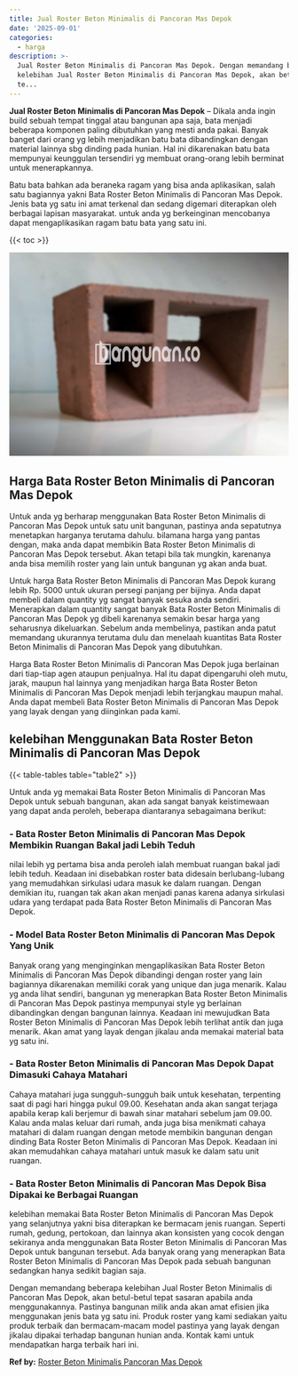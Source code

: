 ```yaml
---
title: Jual Roster Beton Minimalis di Pancoran Mas Depok
date: '2025-09-01'
categories:
  - harga
description: >-
  Jual Roster Beton Minimalis di Pancoran Mas Depok. Dengan memandang beberapa
  kelebihan Jual Roster Beton Minimalis di Pancoran Mas Depok, akan betul-betul
  te...
---
```


**Jual Roster Beton Minimalis di Pancoran Mas Depok** – Dikala anda ingin build sebuah tempat tinggal atau bangunan apa saja, bata menjadi beberapa komponen paling dibutuhkan yang mesti anda pakai. Banyak banget dari orang yg lebih menjadikan batu bata dibandingkan dengan material lainnya sbg dinding pada hunian. Hal ini dikarenakan batu bata mempunyai keunggulan tersendiri yg membuat orang-orang lebih berminat untuk menerapkannya.

Batu bata bahkan ada beraneka ragam yang bisa anda aplikasikan, salah satu bagiannya yakni Bata Roster Beton Minimalis di Pancoran Mas Depok. Jenis bata yg satu ini amat terkenal dan sedang digemari diterapkan oleh berbagai lapisan masyarakat. untuk anda yg berkeinginan mencobanya dapat mengaplikasikan ragam batu bata yang satu ini.

{{< toc >}}

![Jual Roster Beton Minimalis di Pancoran Mas Depok](/images/bata-roster-minimalis-35.png)

## Harga Bata Roster Beton Minimalis di Pancoran Mas Depok

Untuk anda yg berharap menggunakan Bata Roster Beton Minimalis di Pancoran Mas Depok untuk satu unit bangunan, pastinya anda sepatutnya menetapkan harganya terutama dahulu. bilamana harga yang pantas dengan, maka anda dapat membikin Bata Roster Beton Minimalis di Pancoran Mas Depok tersebut. Akan tetapi bila tak mungkin, karenanya anda bisa memilih roster yang lain untuk bangunan yg akan anda buat.

Untuk harga Bata Roster Beton Minimalis di Pancoran Mas Depok kurang lebih Rp. 5000 untuk ukuran persegi panjang per bijinya. Anda dapat membeli dalam quantity yg sangat banyak sesuka anda sendiri. Menerapkan dalam quantity sangat banyak Bata Roster Beton Minimalis di Pancoran Mas Depok yg dibeli karenanya semakin besar harga yang seharusnya dikeluarkan. Sebelum anda membelinya, pastikan anda patut memandang ukurannya terutama dulu dan menelaah kuantitas Bata Roster Beton Minimalis di Pancoran Mas Depok yang dibutuhkan.

Harga Bata Roster Beton Minimalis di Pancoran Mas Depok juga berlainan dari tiap-tiap agen ataupun penjualnya. Hal itu dapat dipengaruhi oleh mutu, jarak, maupun hal lainnya yang menjadikan harga Bata Roster Beton Minimalis di Pancoran Mas Depok menjadi lebih terjangkau maupun mahal. Anda dapat membeli Bata Roster Beton Minimalis di Pancoran Mas Depok yang layak dengan yang diinginkan pada kami.

## kelebihan Menggunakan Bata Roster Beton Minimalis di Pancoran Mas Depok

{{< table-tables table="table2" >}}

Untuk anda yg memakai Bata Roster Beton Minimalis di Pancoran Mas Depok untuk sebuah bangunan, akan ada sangat banyak keistimewaan yang dapat anda peroleh, beberapa diantaranya sebagaimana berikut:

### \- Bata Roster Beton Minimalis di Pancoran Mas Depok Membikin Ruangan Bakal jadi Lebih Teduh

nilai lebih yg pertama bisa anda peroleh ialah membuat ruangan bakal jadi lebih teduh. Keadaan ini disebabkan roster bata didesain berlubang-lubang yang memudahkan sirkulasi udara masuk ke dalam ruangan. Dengan demikian itu, ruangan tak akan akan menjadi panas karena adanya sirkulasi udara yang terdapat pada Bata Roster Beton Minimalis di Pancoran Mas Depok.

### \- Model Bata Roster Beton Minimalis di Pancoran Mas Depok Yang Unik

Banyak orang yang menginginkan mengaplikasikan Bata Roster Beton Minimalis di Pancoran Mas Depok dibandingi dengan roster yang lain bagiannya dikarenakan memiliki corak yang unique dan juga menarik. Kalau yg anda lihat sendiri, bangunan yg menerapkan Bata Roster Beton Minimalis di Pancoran Mas Depok pastinya mempunyai style yg berlainan dibandingkan dengan bangunan lainnya. Keadaan ini mewujudkan Bata Roster Beton Minimalis di Pancoran Mas Depok lebih terlihat antik dan juga menarik. Akan amat yang layak dengan jikalau anda memakai material bata yg satu ini.

### \- Bata Roster Beton Minimalis di Pancoran Mas Depok Dapat Dimasuki Cahaya Matahari

Cahaya matahari juga sungguh-sungguh baik untuk kesehatan, terpenting saat di pagi hari hingga pukul 09.00. Kesehatan anda akan sangat terjaga apabila kerap kali berjemur di bawah sinar matahari sebelum jam 09.00. Kalau anda malas keluar dari rumah, anda juga bisa menikmati cahaya matahari di dalam ruangan dengan metode membikin bangunan dengan dinding Bata Roster Beton Minimalis di Pancoran Mas Depok. Keadaan ini akan memudahkan cahaya matahari untuk masuk ke dalam satu unit ruangan.

### \- Bata Roster Beton Minimalis di Pancoran Mas Depok Bisa Dipakai ke Berbagai Ruangan

kelebihan memakai Bata Roster Beton Minimalis di Pancoran Mas Depok yang selanjutnya yakni bisa diterapkan ke bermacam jenis ruangan. Seperti rumah, gedung, pertokoan, dan lainnya akan konsisten yang cocok dengan sekiranya anda menggunakan Bata Roster Beton Minimalis di Pancoran Mas Depok untuk bangunan tersebut. Ada banyak orang yang menerapkan Bata Roster Beton Minimalis di Pancoran Mas Depok pada sebuah bangunan sedangkan hanya sedikit bagian saja.

Dengan memandang beberapa kelebihan Jual Roster Beton Minimalis di Pancoran Mas Depok, akan betul-betul tepat sasaran apabila anda menggunakannya. Pastinya bangunan milik anda akan amat efisien jika menggunakan jenis bata yg satu ini. Produk roster yang kami sediakan yaitu produk terbaik dan bermacam-macam model pastinya yang layak dengan jikalau dipakai terhadap bangunan hunian anda. Kontak kami untuk mendapatkan harga terbaik hari ini.

**Ref by:** [Roster Beton Minimalis Pancoran Mas Depok](https://id.wikipedia.org/wiki/Roster)
